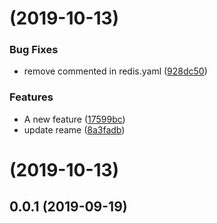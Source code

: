 #  (2019-10-13)


### Bug Fixes

* remove commented in redis.yaml ([928dc50](https://github.com/chaiwatmat/kube/commit/928dc505554abdebfe2efbb8003f79be4b61ca99))


### Features

* A new feature ([17599bc](https://github.com/chaiwatmat/kube/commit/17599bc5b8d28c676fad154fece7ce5a417941f5))
* update reame ([8a3fadb](https://github.com/chaiwatmat/kube/commit/8a3fadb82b68c3b09c9bf66f32dc351407adfcdb))



#  (2019-10-13)



## 0.0.1 (2019-09-19)



